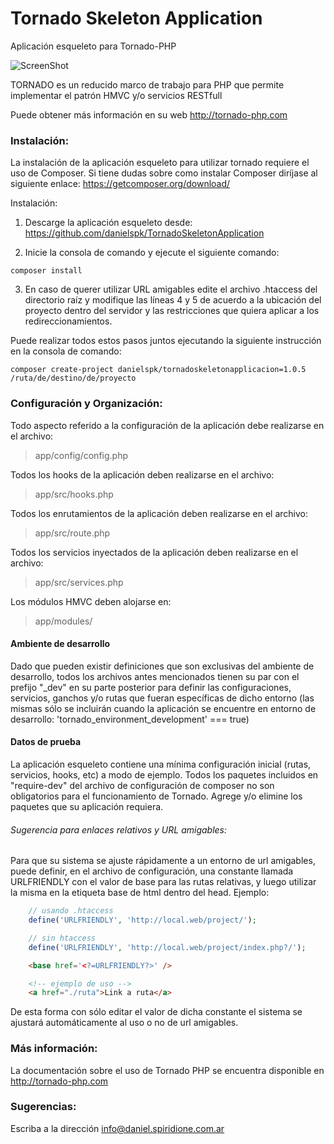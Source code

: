Tornado Skeleton Application
============================

Aplicación esqueleto para Tornado-PHP

![ScreenShot](http://tornado-php.com/wp-content/uploads/2014/08/tornado-php.png)

TORNADO es un reducido marco de trabajo para PHP que permite implementar el 
patrón HMVC y/o servicios RESTfull

Puede obtener más información en su web http://tornado-php.com

### Instalación:

La instalación de la aplicación esqueleto para utilizar tornado requiere el uso de 
Composer. Si tiene dudas sobre como instalar Composer diríjase al siguiente enlace: 
https://getcomposer.org/download/

Instalación:

1. Descarge la aplicación esqueleto desde: https://github.com/danielspk/TornadoSkeletonApplication

2. Inicie la consola de comando y ejecute el siguiente comando:

```
composer install
```

3. En caso de querer utilizar URL amigables edite el archivo .htaccess del 
directorio raíz y modifique las líneas 4 y 5 de acuerdo a la ubicación del proyecto 
dentro del servidor y las restricciones que quiera aplicar a los redireccionamientos.

Puede realizar todos estos pasos juntos ejecutando la siguiente instrucción en la consola de comando:

```
composer create-project danielspk/tornadoskeletonapplicacion=1.0.5 /ruta/de/destino/de/proyecto
```

### Configuración y Organización:

Todo aspecto referido a la configuración de la aplicación debe realizarse en el archivo:

>app/config/config.php

Todos los hooks de la aplicación deben realizarse en el archivo:

>app/src/hooks.php

Todos los enrutamientos de la aplicación deben realizarse en el archivo:

>app/src/route.php

Todos los servicios inyectados de la aplicación deben realizarse en el archivo:

>app/src/services.php

Los módulos HMVC deben alojarse en:
 
>app/modules/

#### Ambiente de desarrollo

Dado que pueden existir definiciones que son exclusivas del ambiente de desarrollo, todos 
los archivos antes mencionados tienen su par con el prefijo "_dev" en su parte posterior 
para definir las configuraciones, servicios, ganchos y/o rutas que fueran específicas de 
dicho entorno (las mismas sólo se incluirán cuando la aplicación se encuentre en entorno de 
desarrollo: 'tornado_environment_development' === true) 

#### Datos de prueba

La aplicación esqueleto contiene una mínima configuración inicial (rutas, servicios, hooks, etc) a 
modo de ejemplo.
Todos los paquetes incluidos en "require-dev" del archivo de configuración de composer no son 
obligatorios para el funcionamiento de Tornado. Agrege y/o elimine los paquetes que su aplicación 
requiera.

###### Sugerencia para enlaces relativos y URL amigables:
Para que su sistema se ajuste rápidamente a un entorno de url amigables, puede 
definir, en el archivo de configuración, una constante llamada URLFRIENDLY 
con el valor de base para las rutas relativas, y luego utilizar la misma en la 
etiqueta base de html dentro del head. Ejemplo:

```php
    // usando .htaccess
    define('URLFRIENDLY', 'http://local.web/project/');

    // sin htaccess
    define('URLFRIENDLY', 'http://local.web/project/index.php?/');
```

```html
    <base href='<?=URLFRIENDLY?>' />

    <!-- ejemplo de uso -->
    <a href="./ruta">Link a ruta</a>
```

De esta forma con sólo editar el valor de dicha constante el sistema se ajustará 
automáticamente al uso o no de url amigables.

### Más información:

La documentación sobre el uso de Tornado PHP se encuentra disponible en http://tornado-php.com

### Sugerencias:

Escriba a la dirección info@daniel.spiridione.com.ar
